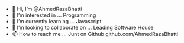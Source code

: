- 👋 Hi, I’m @AhmedRazaBhatti
- 👀 I’m interested in ... Programming
- 🌱 I’m currently learning ... Javascript
- 💞️ I’m looking to collaborate on ... Leading Software House
- 📫 How to reach me ... Junt on Github github.com/AhmedRazaBhatti

<!---
AhmedRazaBhatti/AhmedRazaBhatti is a ✨ special ✨ repository because its `README.md` (this file) appears on your GitHub profile.
You can click the Preview link to take a look at your changes.
--->
